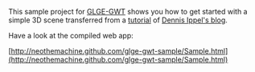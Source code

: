 This sample project for [GLGE-GWT](https://github.com/neothemachine/glge-gwt)
shows you how to get started with a simple 3D scene transferred from a 
[tutorial](http://www.rozengain.com/blog/2010/06/23/hands-on-webgl-basic-glge-tutorial/)
of [Dennis Ippel's blog](http://www.rozengain.com/blog/).

Have a look at the compiled web app:

[http://neothemachine.github.com/glge-gwt-sample/Sample.html](http://neothemachine.github.com/glge-gwt-sample/Sample.html)